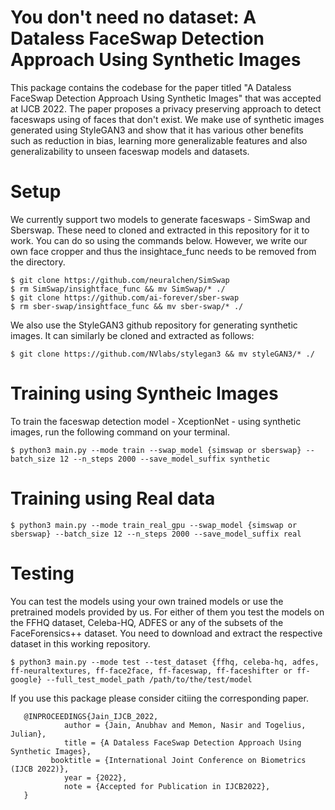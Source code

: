 # You don't need no dataset: A Dataless FaceSwap Detection Approach Using Synthetic Images


This package contains the codebase for the paper titled "A Dataless FaceSwap Detection Approach Using Synthetic Images" that was accepted at IJCB 2022. The paper proposes a privacy preserving approach to detect faceswaps using of faces that don't exist. We make use of synthetic images generated using StyleGAN3 and show that it has various other benefits such as reduction in bias, learning more generalizable features and also generalizability to unseen faceswap models and datasets. 


# Setup 

We currently support two models to generate faceswaps - SimSwap and Sberswap. These need to cloned and extracted in this repository for it to work. You can do so using the commands below. However, we write our own face cropper and thus the insightace_func needs to be removed from the directory. 

```
$ git clone https://github.com/neuralchen/SimSwap
$ rm SimSwap/insightface_func && mv SimSwap/* ./
$ git clone https://github.com/ai-forever/sber-swap
$ rm sber-swap/insightface_func && mv sber-swap/* ./
```

We also use the StyleGAN3 github repository for generating synthetic images. It can similarly be cloned and extracted as follows: 

```
$ git clone https://github.com/NVlabs/stylegan3 && mv styleGAN3/* ./
```


# Training using Syntheic Images 

To train the faceswap detection model - XceptionNet - using synthetic images, run the following command on your terminal.

```
$ python3 main.py --mode train --swap_model {simswap or sberswap} --batch_size 12 --n_steps 2000 --save_model_suffix synthetic
```


# Training using Real data 

```
$ python3 main.py --mode train_real_gpu --swap_model {simswap or sberswap} --batch_size 12 --n_steps 2000 --save_model_suffix real
```


# Testing

You can test the models using your own trained models or use the pretrained models provided by us. For either of them you test the models on the FFHQ dataset, Celeba-HQ, ADFES or any of the subsets of the FaceForensics++ dataset. You need to download and extract the respective dataset in this working repository. 

```
$ python3 main.py --mode test --test_dataset {ffhq, celeba-hq, adfes, ff-neuraltextures, ff-face2face, ff-faceswap, ff-faceshifter or ff-google} --full_test_model_path /path/to/the/test/model
```



If you use this package please consider citiing the corresponding paper. 

```
   @INPROCEEDINGS{Jain_IJCB_2022,
            author = {Jain, Anubhav and Memon, Nasir and Togelius, Julian},
            title = {A Dataless FaceSwap Detection Approach Using Synthetic Images},
         booktitle = {International Joint Conference on Biometrics (IJCB 2022)},
            year = {2022},
            note = {Accepted for Publication in IJCB2022},
   }
```

